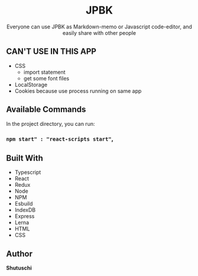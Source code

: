 <h1 align="center">JPBK</h1>
<p align="center">Everyone can use JPBK as Markdown-memo or Javascript code-editor, and easily share with other people</p>

## CAN'T USE IN THIS APP

- CSS
  - import statement
  - get some font files
- LocalStorage
- Cookies
 because use process running on same app
## Available Commands

In the project directory, you can run:
### `npm start" : "react-scripts start"`,

## Built With

- Typescript
- React
- Redux
- Node
- NPM
- Esbuild
- IndexDB
- Express
- Lerna
- HTML
- CSS

## Author

**Shutuschi**